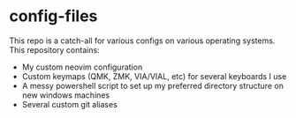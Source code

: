 # config-files
This repo is a catch-all for various configs on various operating systems. This repository contains:

- My custom neovim configuration
- Custom keymaps (QMK, ZMK, VIA/VIAL, etc) for several keyboards I use
- A messy powershell script to set up my preferred directory structure on new windows machines
- Several custom git aliases
